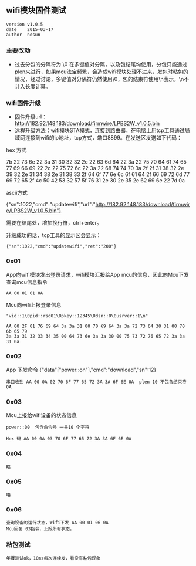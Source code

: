 ## wifi模块固件测试

	version v1.0.5
	date	2015-03-17
	author  nosun

### 主要改动
- 过去分包的分隔符为 \0 在多键值对分隔，以及包结尾均使用，分包只能通过plen来进行，如果mcu法宝频繁，会造成wifi模块处理不过来，发包时粘包的情况，经过讨论，多键值对分隔符仍然使用\0，包的结束符使用\n表示，\n不计入长度计算。

### wifi固件升级
- 固件升级url：http://182.92.148.183/download/firmwire/LPBS2W_v1.0.5.bin
- 远程升级方法：wifi模块STA模式，连接到路由器，在电脑上用tcp工具通过局域网连接到wifi的ip地址，tcp方式，端口8899。在发送区发送如下代码：

hex 方式

7b 22 73 6e 22 3a 31 30 32 32 2c 22 63 6d 64 22 3a 22 75 70 64 61 74 65 77 69 66 69 22 2c 22 75 72 6c 22 3a 22 68 74 74 70 3a 2f 2f 31 38 32 2e 39 32 2e 31 34 38 2e 31 38 33 2f 64 6f 77 6e 6c 6f 61 64 2f 66 69 72 6d 77 69 72 65 2f 4c 50 42 53 32 57 5f 76 31 2e 30 2e 35 2e 62 69 6e 22 7d 0a

ascii方式

{"sn":1022,"cmd":"updatewifi","url":"http://182.92.148.183/download/firmwire/LPBS2W_v1.0.5.bin"}

需要在结尾处，增加换行符，ctrl+enter。

升级成功的话，tcp工具的显示区会显示：

    {"sn":1022,"cmd":"updatewifi","ret":"200"}

### 0x01

App向wifi模块发出登录请求，wifi模块汇报给App mcu的信息，因此向Mcu下发查询mcu信息指令

	AA 00 01 01 0A 

Mcu向wifi上报登录信息
    
    "vid::1\0pid::rsd01\0pkey::12345\0dsn::0\0usrver::1\n"

	AA 00 2F 01 76 69 64 3a 3a 31 00 70 69 64 3a 3a 72 73 64 30 31 00 70 6b 65 79 
    3a 3a 31 32 33 34 35 00 64 73 6e 3a 3a 30 00 75 73 72 76 65 72 3a 3a 31 0a

### 0x02

App 下发命令 	{"data"["power::on"],"cmd":"download","sn":12}
	
	串口收到 AA 00 0A 02 70 6F 77 65 72 3A 3A 6F 6E 0A  plen 10 不包含结束符 0A

### 0x03

Mcu上报给wifi设备的状态信息
	
	power::00  包含命令号 一共10 个字符

	Hex 码 AA 00 0A 03 70 6F 77 65 72 3A 3A 6F 6E 0A


### 0x04
	略

### 0x05
	略

### 0x06

	查询设备的运行状态，Wifi下发 AA 00 01 06 0A
	Mcu回复 03指令，上报所有状态。 

### 粘包测试

	年报测试ok，10ms每次连续发，看没有粘包现象

